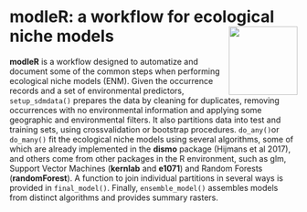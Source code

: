 
# modleR: a workflow for ecological niche models <img src="articles/modleR.png" align="right" alt="" width="120" />

__modleR__ is a workflow designed to automatize and document some of the common steps when performing ecological niche models (ENM). Given the occurrence records and a set of environmental predictors, `setup_sdmdata()` prepares the data by cleaning for duplicates, removing occurrences with no environmental information and applying some geographic and environmental filters. It also partitions data into test and training sets, using crossvalidation or bootstrap procedures. `do_any()`or `do_many()` fit the ecological niche models using several algorithms, some of which are already implemented in the __dismo__ package (Hijmans et al 2017), and others come from other packages in the R environment, such as glm, Support Vector Machines (__kernlab__ and __e1071__) and Random Forests (__randomForest__). A function to join individual partitions in several ways is provided in `final_model()`. Finally, `ensemble_model()` assembles models from distinct algorithms and provides summary rasters.

